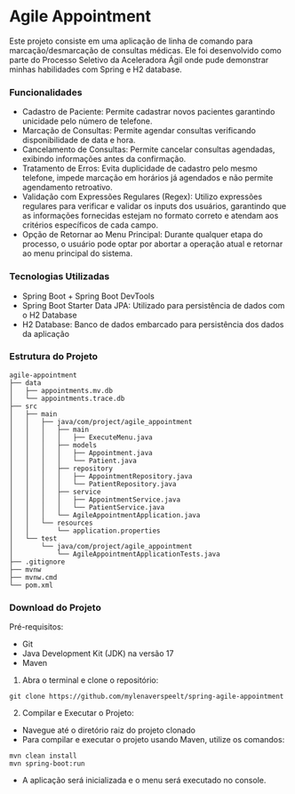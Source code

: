 # Agile Appointment

Este projeto consiste em uma aplicação de linha de comando para marcação/desmarcação de consultas médicas. Ele foi desenvolvido como parte do Processo Seletivo da Aceleradora Ágil onde pude demonstrar minhas habilidades com Spring e H2 database.

### Funcionalidades

- Cadastro de Paciente: Permite cadastrar novos pacientes garantindo unicidade pelo número de telefone.
- Marcação de Consultas: Permite agendar consultas verificando disponibilidade de data e hora.
- Cancelamento de Consultas: Permite cancelar consultas agendadas, exibindo informações antes da confirmação.
- Tratamento de Erros: Evita duplicidade de cadastro pelo mesmo telefone, impede marcação em horários já agendados e não permite agendamento retroativo.
- Validação com Expressões Regulares (Regex): Utilizo expressões regulares para verificar e validar os inputs dos usuários, garantindo que as informações fornecidas estejam no formato correto e atendam aos critérios específicos de cada campo.
- Opção de Retornar ao Menu Principal: Durante qualquer etapa do processo, o usuário pode optar por abortar a operação atual e retornar ao menu principal do sistema.

### Tecnologias Utilizadas

- Spring Boot + Spring Boot DevTools
- Spring Boot Starter Data JPA: Utilizado para persistência de dados com o H2 Database
- H2 Database: Banco de dados embarcado para persistência dos dados da aplicação

### Estrutura do Projeto

```
agile-appointment
├── data
│   ├── appointments.mv.db
│   └── appointments.trace.db
├── src
│   ├── main
│   │   ├── java/com/project/agile_appointment
│   │   │   ├── main
│   │   │   │   ├── ExecuteMenu.java
│   │   │   ├── models
│   │   │   │   ├── Appointment.java
│   │   │   │   └── Patient.java
│   │   │   ├── repository
│   │   │   │   ├── AppointmentRepository.java
│   │   │   │   └── PatientRepository.java
│   │   │   ├── service
│   │   │   │   ├── AppointmentService.java
│   │   │   │   └── PatientService.java
│   │   │   └── AgileAppointmentApplication.java
│   │   └── resources
│   │       └── application.properties
│   └── test
│       └── java/com/project/agile_appointment
│           └── AgileAppointmentApplicationTests.java
├── .gitignore
├── mvnw
├── mvnw.cmd
└── pom.xml

```

### Download do Projeto

Pré-requisitos:

- Git
- Java Development Kit (JDK) na versão 17
- Maven

1. Abra o terminal e clone o repositório:

```
git clone https://github.com/mylenaverspeelt/spring-agile-appointment
```

2. Compilar e Executar o Projeto:

- Navegue até o diretório raiz do projeto clonado
- Para compilar e executar o projeto usando Maven, utilize os comandos:

```
mvn clean install
mvn spring-boot:run
```

- A aplicação será inicializada e o menu será executado no console.
